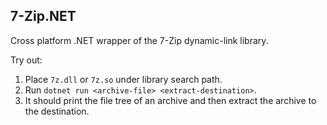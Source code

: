 ## 7-Zip.NET

Cross platform .NET wrapper of the 7-Zip dynamic-link library.

Try out:
1. Place `7z.dll` or `7z.so` under library search path.
1. Run `dotnet run <archive-file> <extract-destination>`.
1. It should print the file tree of an archive and then extract the archive to the destination.
